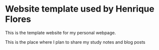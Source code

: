 # Website template used by Henrique Flores

This is the template website for my personal webpage.

This is the place where I plan to share my study notes and blog posts

